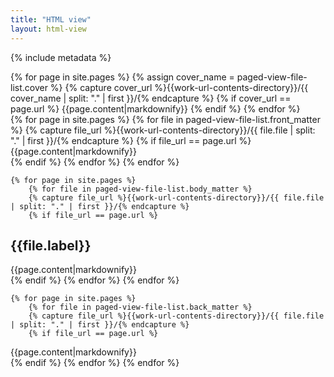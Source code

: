 ```yaml
---
title: "HTML view"
layout: html-view
---
```

{% include metadata %}

<section class="cover" id="cover" data-type="cover">
		{% for page in site.pages %}
			{% assign cover_name = paged-view-file-list.cover %}
			{% capture cover_url %}{{work-url-contents-directory}}/{{ cover_name | split: "." | first }}/{% endcapture %}
			{% if cover_url == page.url %}
{{page.content|markdownify}}
			{% endif %}
		{% endfor %}
</section>

<!--front-matter-->
<section class="front-matter">
		{% for page in site.pages %}
			{% for file in paged-view-file-list.front_matter %}
			{% capture file_url %}{{work-url-contents-directory}}/{{ file.file | split: "." | first }}/{% endcapture %}
			{% if file_url == page.url %}
		<section class="{{file.class}}" id="{{file.id}}" data-type="{{page.type}}">
{{page.content|markdownify}}
		</section>
			{% endif %}
			{% endfor %}
		{% endfor %}
</section>

<!--body-matter-->
	{% for page in site.pages %}
		{% for file in paged-view-file-list.body_matter %}
		{% capture file_url %}{{work-url-contents-directory}}/{{ file.file | split: "." | first }}/{% endcapture %}
		{% if file_url == page.url %}
<section class="{{file.class}}" id="{{file.id}}" data-type="{{page.type}}">
	<h1 class="{{file.class}} {% if file.level == 1 %}chapter-title{% endif %}" id="{{file.id}}">{{file.label}}</h1>
{{page.content|markdownify}}
</section>
		{% endif %}
		{% endfor %}
	{% endfor %}

<!--back-matter-->
	{% for page in site.pages %}
		{% for file in paged-view-file-list.back_matter %}
		{% capture file_url %}{{work-url-contents-directory}}/{{ file.file | split: "." | first }}/{% endcapture %}
		{% if file_url == page.url %}
<section class="{{file.class}}" id="{{file.id}}" data-type="{{page.type}}">
{{page.content|markdownify}}
</section>
		{% endif %}
		{% endfor %}
	{% endfor %}
